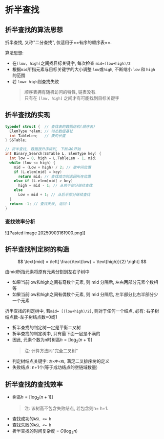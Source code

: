# 折半查找

## 折半查找的算法思想

折半查找, 又称"二分查找", 仅适用于==有序的顺序表==.

算法思想:

- 在`[low, high]`之间找目标关键字, 每次检查 `mid=(low+high)/2`
- 根据`mid`所指元素与目标关键字的大小调整 `low`或`high`, 不断缩小 `low` 和 `high` 的范围
- 若 `low> high`则查找失败
  > 顺序表拥有随机访问的特性, 链表没有. <BR>
  > 只有在 `[low, high]` 之间才有可能找到目标关键字

## 折半查找的实现

```c
typedef struct {  // 查找表的数据结构(顺序表)
  ElemType *elem; // 动态数组基址
  int TableLen;   // 表的长度
} SSTable;

// 折半查找, 数据按升序排列, 下标从0开始
int Binary_Search(SSTable L, ElemType key) {
  int low = 0, high = L.TableLen - 1, mid;
  while (low <= high) {
    mid = (Low + high) / 2; // 取中间位置
    if (L.elem[mid] = key)
      return mid; // 查找成功则返回所在位置
    else if (L.elem[mid] > key)
      high = mid - 1; // 从前半部分继续查找
    else
      Low = mid + 1; // 从后半部分继续查找
  }
  return -1; // 查找失败, 返回-1
}
```

### 查找效率分析

![[Pasted image 20250903161900.png]]

## 折半查找判定树的构造

$$
\text{mid} = \left[ \frac{\text{low} + \text{high}}{2} \right]
$$

由mid所指元素将原有元素分割到左右子树中

- 如果当前low和high之间有奇数个元素, 则 mid 分隔后, 左右两部分元素个数相等
- 如果当前low和high之间有偶数个元素, 则 mid 分隔后, 左半部分比右半部分少一个元素

折半查找的判定树中, 若`mid= [(low+high)/2]`, 则对于任何一个结点,
必有: 右子树结点数-左子树结点数=0或1

- 折半查找的判定树一定是平衡二叉树
- 折半查找的判定树中, 只有最下面一层是不满的
- 因此, 元素个数为n时树高$h= [\log_2(n + 1)]$
  > 注: 计算方法同"完全二叉树"
- 判定树结点关键字: `左<中<右`, 满足二叉排序树的定义
- 失败结点: n+1个(等于成功结点的空链域数量)

## 折半查找的查找效率

- 树高$h= [\log_2(n + 1)]$
  > 注: 该树高不包含失败结点, 若包含则h= h+1.
- 查找成功的`ASL <= h`
- 查找失败的`ASL <= h`
- 折半查找的时间复杂度 = $O(\log_2 n)$
